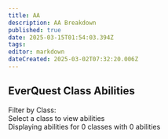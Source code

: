 ```yaml
---
title: AA
description: AA Breakdown
published: true
date: 2025-03-15T01:54:03.394Z
tags: 
editor: markdown
dateCreated: 2025-03-02T07:32:20.006Z
---
```


<div id="eq-abilities-viewer">
  <h2>EverQuest Class Abilities</h2>
  
  <div class="filter-container">
    <div class="filter-title">Filter by Class:</div>
    <div class="class-filters" id="eq-class-filters">
      <!-- Class checkboxes will be inserted here by JavaScript -->
    </div>
  </div>
  
  <div class="abilities-container" id="eq-abilities-container">
    <!-- Abilities will be displayed here -->
    <div class="no-abilities" id="eq-no-abilities">
      Select a class to view abilities
    </div>
  </div>
  
  <div class="stats">
    Displaying abilities for <span class="class-count" id="eq-class-count">0</span> classes 
    with <span class="ability-count" id="eq-ability-count">0</span> abilities
  </div>
</div>